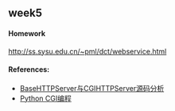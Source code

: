 ## week5

#### Homework

http://ss.sysu.edu.cn/~pml/dct/webservice.html

#### References:

* [BaseHTTPServer与CGIHTTPServer源码分析](http://my.oschina.net/hevakelcj/blog/372923)
* [Python CGI编程](http://www.runoob.com/python/python-cgi.html)